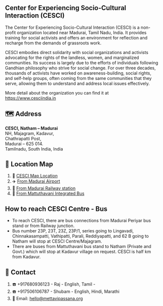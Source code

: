 

## Center for Experiencing Socio-Cultural Interaction (CESCI)

The Center for Experiencing Socio-Cultural Interaction (CESCI) is a non-profit organization located near Madurai, Tamil Nadu, India. It provides training for social activists and offers an environment for reflection and recharge from the demands of grassroots work.

CESCI embodies direct solidarity with social organizations and activists advocating for the rights of the landless, women, and marginalized communities. Its success is largely due to the efforts of individuals following Gandhian philosophy who strive for social change. For over three decades, thousands of activists have worked on awareness-building, social rights, and self-help groups, often coming from the same communities that they serve, allowing them to understand and address local issues effectively.

More detail about the organization you can find it at https://www.cesciindia.in


## :world_map: Address

**CESCI, Natham – Madurai**\
NH, Majagram, Kadavur,\
Chathrapatti Post,\
Madurai – 625 014.\
Tamilnadu, South India, India

## :round_pushpin: Location Map

1. :pushpin: [CESCI Map Location](https://maps.app.goo.gl/JzuHuRKgw8qGadtq8)
2. :airplane: [From Madurai Airport ](https://maps.app.goo.gl/evG29MCAfL7pY4ba7)
3. :train: [From Madurai Railway station](https://maps.app.goo.gl/SJqsKdRodZeepG7B6)
4. :bus: [From Mattuthavani Integrated Bus](https://maps.app.goo.gl/xqwikaQf6CNk7HDW7)


## How to reach CESCI Centre - Bus

* To reach CESCI, there are bus connections from Madurai Periyar bus stand or from Railway junction.
* Bus number 23P, 23T, 23Z, 23P/1, series going to Lingavadi, Chinnakasampatti, Vathipatti, Parali, Reddiyapatti, and 62 B going to Natham  will stop at CESCI Centre/Majagram.
* There are buses from Mattuthavani bus stand to Natham (Private and Govt.) which will stop at Kadavur village on request. CESCI is half km from Kadavur.

## :busts_in_silhouette: Contact

1. :phone: +917680936123 - Raj - English, Tamil -
2. :phone: +917506106787 - Shubam - English, Hindi, Marathi
3. :email: Email: hello@mettavipassana.org
